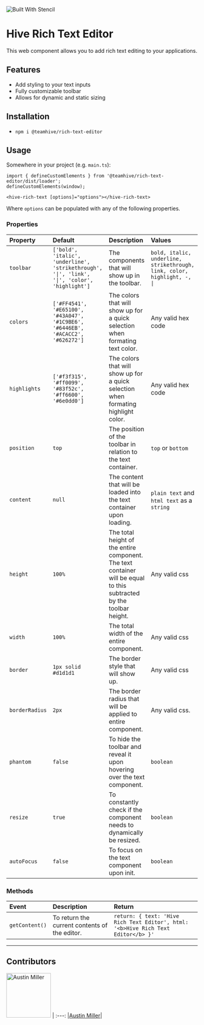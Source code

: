 ![Built With Stencil](https://img.shields.io/badge/-Built%20With%20Stencil-16161d.svg?logo=data%3Aimage%2Fsvg%2Bxml%3Bbase64%2CPD94bWwgdmVyc2lvbj0iMS4wIiBlbmNvZGluZz0idXRmLTgiPz4KPCEtLSBHZW5lcmF0b3I6IEFkb2JlIElsbHVzdHJhdG9yIDE5LjIuMSwgU1ZHIEV4cG9ydCBQbHVnLUluIC4gU1ZHIFZlcnNpb246IDYuMDAgQnVpbGQgMCkgIC0tPgo8c3ZnIHZlcnNpb249IjEuMSIgaWQ9IkxheWVyXzEiIHhtbG5zPSJodHRwOi8vd3d3LnczLm9yZy8yMDAwL3N2ZyIgeG1sbnM6eGxpbms9Imh0dHA6Ly93d3cudzMub3JnLzE5OTkveGxpbmsiIHg9IjBweCIgeT0iMHB4IgoJIHZpZXdCb3g9IjAgMCA1MTIgNTEyIiBzdHlsZT0iZW5hYmxlLWJhY2tncm91bmQ6bmV3IDAgMCA1MTIgNTEyOyIgeG1sOnNwYWNlPSJwcmVzZXJ2ZSI%2BCjxzdHlsZSB0eXBlPSJ0ZXh0L2NzcyI%2BCgkuc3Qwe2ZpbGw6I0ZGRkZGRjt9Cjwvc3R5bGU%2BCjxwYXRoIGNsYXNzPSJzdDAiIGQ9Ik00MjQuNywzNzMuOWMwLDM3LjYtNTUuMSw2OC42LTkyLjcsNjguNkgxODAuNGMtMzcuOSwwLTkyLjctMzAuNy05Mi43LTY4LjZ2LTMuNmgzMzYuOVYzNzMuOXoiLz4KPHBhdGggY2xhc3M9InN0MCIgZD0iTTQyNC43LDI5Mi4xSDE4MC40Yy0zNy42LDAtOTIuNy0zMS05Mi43LTY4LjZ2LTMuNkgzMzJjMzcuNiwwLDkyLjcsMzEsOTIuNyw2OC42VjI5Mi4xeiIvPgo8cGF0aCBjbGFzcz0ic3QwIiBkPSJNNDI0LjcsMTQxLjdIODcuN3YtMy42YzAtMzcuNiw1NC44LTY4LjYsOTIuNy02OC42SDMzMmMzNy45LDAsOTIuNywzMC43LDkyLjcsNjguNlYxNDEuN3oiLz4KPC9zdmc%2BCg%3D%3D&colorA=16161d&style=flat-square)

# Hive Rich Text Editor
This web component allows you to add rich text editing to your applications.

## Features
- Add styling to your text inputs
- Fully customizable toolbar
- Allows for dynamic and static sizing

## Installation
- `npm i @teamhive/rich-text-editor`

## Usage
Somewhere in your project (e.g. `main.ts`):
```
import { defineCustomElements } from '@teamhive/rich-text-editor/dist/loader';
defineCustomElements(window);
```

```
<hive-rich-text [options]="options"></hive-rich-text>
```

Where `options` can be populated with any of the following properties.

### Properties
|Property|Default|Description|Values|
:---|:---|:---|:---
|`toolbar`|`['bold', 'italic', 'underline', 'strikethrough', '\|', 'link', '\|', 'color', 'highlight']`|The components that will show up in the toolbar.|`bold, italic, underline, strikethrough, link, color, highlight, -, \|`|
|`colors`|`['#FF4541', '#E65100', '#43A047', '#1C9BE6', '#6446EB', '#ACACC2', '#626272']`|The colors that will show up for a quick selection when formating text color.|Any valid hex code|
|`highlights`|`['#f3f315', '#ff0099', '#83f52c', '#ff6600', '#6e0dd0']`|The colors that will show up for a quick selection when formating highlight color.|Any valid hex code|
|`position`|`top`|The position of the toolbar in relation to the text container.|`top` or `bottom`|
|`content`|`null`|The content that will be loaded into the text container upon loading.|`plain text` and `html text` as a `string`|
|`height`|`100%`|The total height of the entire component. The text container will be equal to this subtracted by the toolbar height.|Any valid css|
|`width`|`100%`|The total width of the entire component.|Any valid css|
|`border`|`1px solid #d1d1d1`|The border style that will show up.|Any valid css|
|`borderRadius`|`2px`|The border radius that will be applied to entire component.|Any valid css.|
|`phantom`|`false`|To hide the toolbar and reveal it upon hovering over the text component.|`boolean`|
|`resize`|`true`|To constantly check if the component needs to dynamically be resized.|`boolean`|
|`autoFocus`|`false`|To focus on the text component upon init.|`boolean`|


### Methods
|Event|Description|Return|
:---|:---|:---
|`getContent()`|To return the current contents of the editor.|`return: { text: 'Hive Rich Text Editor', html: '<b>Hive Rich Text Editor</b> }'`|

---

## Contributors

[<img alt="Austin Miller" src="https://avatars2.githubusercontent.com/u/24658060?s=460&v=4" width="117">](https://github.com/mr-austinmiller) |
:---:
|[Austin Miller](https://github.com/mr-austinmiller)|
